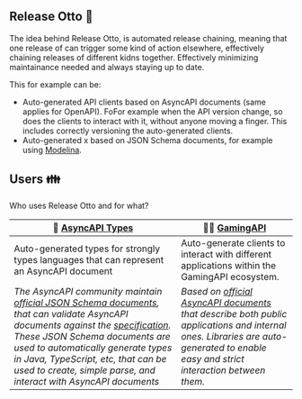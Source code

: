 ## Release Otto :robot:
The idea behind Release Otto, is automated release chaining, meaning that one release of can trigger some kind of action elsewhere, effectively chaining releases of different kidns together. Effectively minimizing maintainance needed and always staying up to date.

This for example can be:
- Auto-generated API clients based on AsyncAPI documents (same applies for OpenAPI). FoFor example when the API version change, so does the clients to interact with it, without anyone moving a finger. This includes correctly versioning the auto-generated clients.
- Auto-generated x based on JSON Schema documents, for example using [Modelina](https://github.com/asyncapi/modelina).


## Users :family:

Who uses Release Otto and for what?

| 🧙 **<a href="https://github.com/ModelinaModels">AsyncAPI Types</a>** | 👩‍💻 **<a href="https://github.com/GamingAPI">GamingAPI</a>** |
|---|---|
| Auto-generated types for strongly types languages that can represent an AsyncAPI document  | Auto-generate clients to interact with different applications within the GamingAPI ecosystem.  |
| _The AsyncAPI community maintain <a href="https://github.com/asyncapi/spec-json-schemas/">official JSON Schema documents</a>, that can validate AsyncAPI documents against the <a href="https://www.asyncapi.com/docs/reference">specification</a>. These JSON Schema documents are used to automatically generate types in Java, TypeScript, etc, that can be used to create, simple parse, and interact with AsyncAPI documents_ | _Based on <a href="https://github.com/GamingAPI/definitions">official AsyncAPI documents</a> that describe both public applications and internal ones. Libraries are auto-generated to enable easy and strict interaction between them._ |
